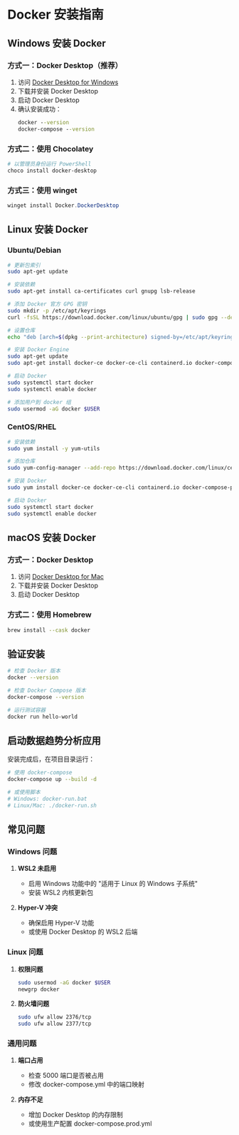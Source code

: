 # Docker 安装指南

## Windows 安装 Docker

### 方式一：Docker Desktop（推荐）

1. 访问 [Docker Desktop for Windows](https://www.docker.com/products/docker-desktop/)
2. 下载并安装 Docker Desktop
3. 启动 Docker Desktop
4. 确认安装成功：
   ```cmd
   docker --version
   docker-compose --version
   ```

### 方式二：使用 Chocolatey

```powershell
# 以管理员身份运行 PowerShell
choco install docker-desktop
```

### 方式三：使用 winget

```powershell
winget install Docker.DockerDesktop
```

## Linux 安装 Docker

### Ubuntu/Debian

```bash
# 更新包索引
sudo apt-get update

# 安装依赖
sudo apt-get install ca-certificates curl gnupg lsb-release

# 添加 Docker 官方 GPG 密钥
sudo mkdir -p /etc/apt/keyrings
curl -fsSL https://download.docker.com/linux/ubuntu/gpg | sudo gpg --dearmor -o /etc/apt/keyrings/docker.gpg

# 设置仓库
echo "deb [arch=$(dpkg --print-architecture) signed-by=/etc/apt/keyrings/docker.gpg] https://download.docker.com/linux/ubuntu $(lsb_release -cs) stable" | sudo tee /etc/apt/sources.list.d/docker.list > /dev/null

# 安装 Docker Engine
sudo apt-get update
sudo apt-get install docker-ce docker-ce-cli containerd.io docker-compose-plugin

# 启动 Docker
sudo systemctl start docker
sudo systemctl enable docker

# 添加用户到 docker 组
sudo usermod -aG docker $USER
```

### CentOS/RHEL

```bash
# 安装依赖
sudo yum install -y yum-utils

# 添加仓库
sudo yum-config-manager --add-repo https://download.docker.com/linux/centos/docker-ce.repo

# 安装 Docker
sudo yum install docker-ce docker-ce-cli containerd.io docker-compose-plugin

# 启动 Docker
sudo systemctl start docker
sudo systemctl enable docker
```

## macOS 安装 Docker

### 方式一：Docker Desktop

1. 访问 [Docker Desktop for Mac](https://www.docker.com/products/docker-desktop/)
2. 下载并安装 Docker Desktop
3. 启动 Docker Desktop

### 方式二：使用 Homebrew

```bash
brew install --cask docker
```

## 验证安装

```bash
# 检查 Docker 版本
docker --version

# 检查 Docker Compose 版本
docker-compose --version

# 运行测试容器
docker run hello-world
```

## 启动数据趋势分析应用

安装完成后，在项目目录运行：

```bash
# 使用 docker-compose
docker-compose up --build -d

# 或使用脚本
# Windows: docker-run.bat
# Linux/Mac: ./docker-run.sh
```

## 常见问题

### Windows 问题

1. **WSL2 未启用**
   - 启用 Windows 功能中的 "适用于 Linux 的 Windows 子系统"
   - 安装 WSL2 内核更新包

2. **Hyper-V 冲突**
   - 确保启用 Hyper-V 功能
   - 或使用 Docker Desktop 的 WSL2 后端

### Linux 问题

1. **权限问题**
   ```bash
   sudo usermod -aG docker $USER
   newgrp docker
   ```

2. **防火墙问题**
   ```bash
   sudo ufw allow 2376/tcp
   sudo ufw allow 2377/tcp
   ```

### 通用问题

1. **端口占用**
   - 检查 5000 端口是否被占用
   - 修改 docker-compose.yml 中的端口映射

2. **内存不足**
   - 增加 Docker Desktop 的内存限制
   - 或使用生产配置 docker-compose.prod.yml